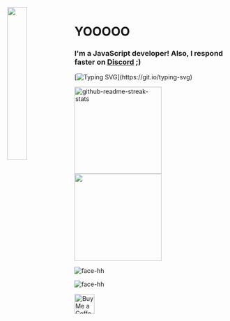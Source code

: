 <img align='left' src='https://cdn.discordapp.com/attachments/959477385626026024/975700403792515122/profile-first-issue-dark.png' width='30%'/> 

<h1 align="left">YOOOOO</h1>

<h3 align="left">
  I'm a JavaScript developer! Also, I respond faster on <a href='https://discord.gg/gAshT82TAg'>Discord</a> ;)
</h3>

[![Typing SVG](https://readme-typing-svg.herokuapp.com?size=30&lines=Touch+some+grass.)](https://git.io/typing-svg)

<img src="https://github-readme-streak-stats.herokuapp.com?user=CcNicebruh&theme=dark&hide_border=true&date_format=M%20j%5B%2C%20Y%5D" height="200" alt="github-readme-streak-stats" />

<img src="https://upload.wikimedia.org/wikipedia/commons/thumb/1/1d/No_image.svg/2048px-No_image.svg.png" width="200"/>

![face-hh](https://github-readme-stats.vercel.app/api?username=CcNicebruh&show_icons=true&theme=tokyonight&hide=["issues"])

![face-hh](https://github-readme-stats.vercel.app/api/top-langs?username=CcNicebruh&show_icons=true&theme=tokyonight&layout=compact)

<a href='https://ezdn.app/itzmenope' target='_blank'><img height='35' style='border:0px;height:46px;' src='https://az743702.vo.msecnd.net/cdn/kofi3.png?v=0' border='0' alt='Buy Me a Coffee' />
